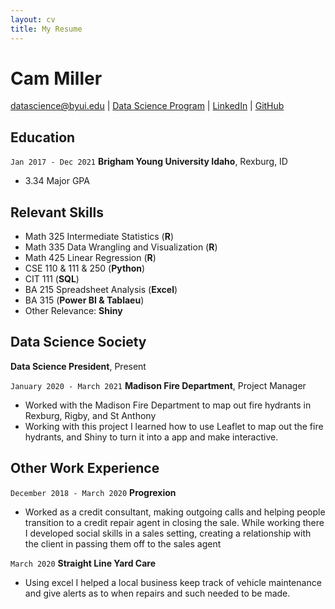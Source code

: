 ```yaml
---
layout: cv
title: My Resume
---
```

# Cam Miller


<div id="webaddress">
<a href="datascience@byui.edu">datascience@byui.edu</a>
| <a href="https://byuidatascience.github.io/development.html">Data Science Program</a>
| <a href="https://www.linkedin.com/groups/13537407/">LinkedIn</a>
| <a href="https://github.com/byuids-resumes">GitHub</a>
</div>

<!-- https://www.monique.tech/the-art-of-markdown -->

## Education

`Jan 2017 - Dec 2021`
__Brigham Young University Idaho__, Rexburg, ID

- 3.34 Major GPA

## Relevant Skills
- Math 325 Intermediate Statistics (__R__)  
- Math 335 Data Wrangling and Visualization (__R__)  
- Math 425 Linear Regression (__R__) 
- CSE 110 & 111 & 250 (__Python__)
- CIT 111 (__SQL__)
- BA 215 Spreadsheet Analysis (__Excel__)
- BA 315 (__Power BI & Tablaeu__)
- Other Relevance: __Shiny__

## Data Science Society
__Data Science President__, Present

`January 2020 - March 2021`
__Madison Fire Department__, Project Manager
- Worked with the Madison Fire Department to map out fire hydrants in Rexburg, Rigby, and St Anthony 
- Working with this project I learned how to use Leaflet to map out the fire hydrants, and Shiny to turn it into a app and make interactive.

## Other Work Experience

`December 2018 - March 2020`
__Progrexion__
- Worked as a credit consultant, making outgoing calls and helping people transition to a credit repair agent in closing the sale. While working there I developed social skills in a sales setting, creating a relationship with the client in passing them off to the sales agent


`March 2020`
__Straight Line Yard Care__
- Using excel I helped a local business keep track of vehicle maintenance and give alerts as to when repairs and such needed to be made.


<!-- ### Footer

Last updated: May 2013 -->


